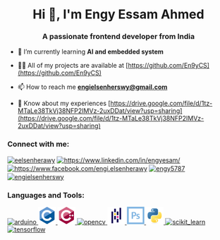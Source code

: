 <h1 align="center">Hi 👋, I'm Engy Essam Ahmed</h1>
<h3 align="center">A passionate frontend developer from India</h3>

- 🌱 I’m currently learning **AI and embedded system**

- 👨‍💻 All of my projects are available at [https://github.com/En9yCS](https://github.com/En9yCS)

- 📫 How to reach me **engielsenherswy@gmail.com**

- 📄 Know about my experiences [https://drive.google.com/file/d/1tz-MTaLe38TkVj38NFP2IMVz-2uxDDat/view?usp=sharing](https://drive.google.com/file/d/1tz-MTaLe38TkVj38NFP2IMVz-2uxDDat/view?usp=sharing)

<h3 align="left">Connect with me:</h3>
<p align="left">
<a href="https://twitter.com/eelsenherawy" target="blank"><img align="center" src="https://raw.githubusercontent.com/rahuldkjain/github-profile-readme-generator/master/src/images/icons/Social/twitter.svg" alt="eelsenherawy" height="30" width="40" /></a>
<a href="https://linkedin.com/in/https://www.linkedin.com/in/engyesam/" target="blank"><img align="center" src="https://raw.githubusercontent.com/rahuldkjain/github-profile-readme-generator/master/src/images/icons/Social/linked-in-alt.svg" alt="https://www.linkedin.com/in/engyesam/" height="30" width="40" /></a>
<a href="https://fb.com/https://www.facebook.com/engi.elsenherawy" target="blank"><img align="center" src="https://raw.githubusercontent.com/rahuldkjain/github-profile-readme-generator/master/src/images/icons/Social/facebook.svg" alt="https://www.facebook.com/engi.elsenherawy" height="30" width="40" /></a>
<a href="https://instagram.com/engy5787" target="blank"><img align="center" src="https://raw.githubusercontent.com/rahuldkjain/github-profile-readme-generator/master/src/images/icons/Social/instagram.svg" alt="engy5787" height="30" width="40" /></a>
<a href="https://www.hackerrank.com/engielsenherswy" target="blank"><img align="center" src="https://raw.githubusercontent.com/rahuldkjain/github-profile-readme-generator/master/src/images/icons/Social/hackerrank.svg" alt="engielsenherswy" height="30" width="40" /></a>
</p>

<h3 align="left">Languages and Tools:</h3>
<p align="left"> <a href="https://www.arduino.cc/" target="_blank" rel="noreferrer"> <img src="https://cdn.worldvectorlogo.com/logos/arduino-1.svg" alt="arduino" width="40" height="40"/> </a> <a href="https://www.cprogramming.com/" target="_blank" rel="noreferrer"> <img src="https://raw.githubusercontent.com/devicons/devicon/master/icons/c/c-original.svg" alt="c" width="40" height="40"/> </a> <a href="https://www.w3schools.com/cpp/" target="_blank" rel="noreferrer"> <img src="https://raw.githubusercontent.com/devicons/devicon/master/icons/cplusplus/cplusplus-original.svg" alt="cplusplus" width="40" height="40"/> </a> <a href="https://opencv.org/" target="_blank" rel="noreferrer"> <img src="https://www.vectorlogo.zone/logos/opencv/opencv-icon.svg" alt="opencv" width="40" height="40"/> </a> <a href="https://pandas.pydata.org/" target="_blank" rel="noreferrer"> <img src="https://raw.githubusercontent.com/devicons/devicon/2ae2a900d2f041da66e950e4d48052658d850630/icons/pandas/pandas-original.svg" alt="pandas" width="40" height="40"/> </a> <a href="https://www.photoshop.com/en" target="_blank" rel="noreferrer"> <img src="https://raw.githubusercontent.com/devicons/devicon/master/icons/photoshop/photoshop-line.svg" alt="photoshop" width="40" height="40"/> </a> <a href="https://www.python.org" target="_blank" rel="noreferrer"> <img src="https://raw.githubusercontent.com/devicons/devicon/master/icons/python/python-original.svg" alt="python" width="40" height="40"/> </a> <a href="https://scikit-learn.org/" target="_blank" rel="noreferrer"> <img src="https://upload.wikimedia.org/wikipedia/commons/0/05/Scikit_learn_logo_small.svg" alt="scikit_learn" width="40" height="40"/> </a> <a href="https://www.tensorflow.org" target="_blank" rel="noreferrer"> <img src="https://www.vectorlogo.zone/logos/tensorflow/tensorflow-icon.svg" alt="tensorflow" width="40" height="40"/> </a> </p>
